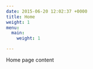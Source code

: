 ```yaml
---
date: 2015-06-20 12:02:37 +0000
title: Home
weight: 1
menu:
  main:
    weight: 1

---
```

Home page content